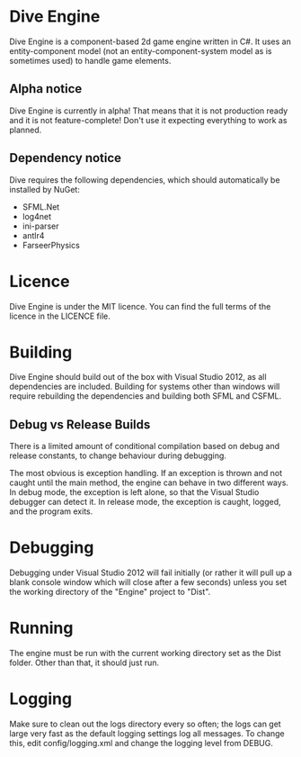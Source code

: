 Dive Engine
===========

Dive Engine is a component-based 2d game engine written in C#. It uses an entity-component model (not
an entity-component-system model as is sometimes used) to handle game elements.

Alpha notice
------------
Dive Engine is currently in alpha! That means that it is not production ready and it is not
feature-complete! Don't use it expecting everything to work as planned.

Dependency notice
-----------------

Dive requires the following dependencies, which should automatically be installed by NuGet:

* SFML.Net
* log4net
* ini-parser
* antlr4
* FarseerPhysics

Licence
=======

Dive Engine is under the MIT licence. You can find the full terms of the licence in the LICENCE file.

Building
========

Dive Engine should build out of the box with Visual Studio 2012, as all dependencies are included.
Building for systems other than windows will require rebuilding the dependencies and building both
SFML and CSFML.

Debug vs Release Builds
-----------------------

There is a limited amount of conditional compilation based on debug and release constants, to change behaviour
during debugging.

The most obvious is exception handling. If an exception is thrown and not caught until the main method, the engine
can behave in two different ways. In debug mode, the exception is left alone, so that the Visual Studio debugger
can detect it. In release mode, the exception is caught, logged, and the program exits.

Debugging
=========

Debugging under Visual Studio 2012 will fail initially (or rather it will pull up a blank console window
which will close after a few seconds) unless you set the working directory of the "Engine" project to
"Dist".

Running
=======

The engine must be run with the current working directory set as the Dist folder. Other than that, it should
just run.

Logging
=======

Make sure to clean out the logs directory every so often; the logs can get large very fast as the default
logging settings log all messages. To change this, edit config/logging.xml and change the logging level
from DEBUG.
